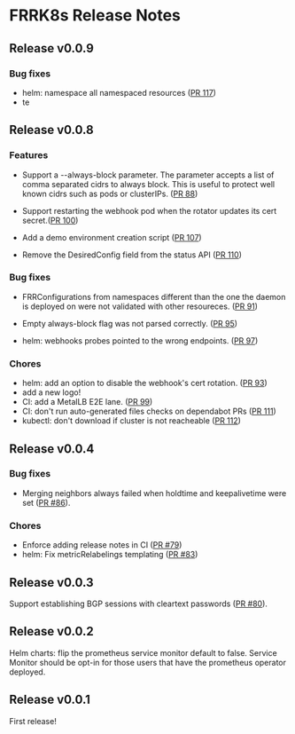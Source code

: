 # FRRK8s Release Notes

## Release v0.0.9

### Bug fixes
 - helm: namespace all namespaced resources ([PR 117](https://github.com/metallb/frr-k8s/pull/117))
- te
## Release v0.0.8

### Features

- Support a --always-block parameter. The parameter accepts a list of comma separated cidrs to always block. This is useful to protect well known cidrs such as pods or clusterIPs. ([PR 88](https://github.com/metallb/frr-k8s/pull/88))
- Support restarting the webhook pod when the rotator updates its cert secret.([PR 100](https://github.com/metallb/frr-k8s/pull/100))
- Add a demo environment creation script ([PR 107](https://github.com/metallb/frr-k8s/pull/107))

- Remove the DesiredConfig field from the status API ([PR 110](https://github.com/metallb/frr-k8s/pull/110))

### Bug fixes

- FRRConfigurations from namespaces different than the one the daemon is deployed on were not validated with other resoureces. ([PR 91](https://github.com/metallb/frr-k8s/pull/91))

- Empty always-block flag was not parsed correctly. ([PR 95](https://github.com/metallb/frr-k8s/pull/95))

- helm: webhooks probes pointed to the wrong endpoints. ([PR 97](https://github.com/metallb/frr-k8s/pull/97))

### Chores

- helm: add an option to disable the webhook's cert rotation. ([PR 93](https://github.com/metallb/frr-k8s/pull/93))
- add a new logo!
- CI: add a MetalLB E2E lane. ([PR 99](https://github.com/metallb/frr-k8s/pull/99))
- CI: don't run auto-generated files checks on dependabot PRs ([PR 111](https://github.com/metallb/frr-k8s/pull/111))
- kubectl: don't download if cluster is not reacheable ([PR 112](https://github.com/metallb/frr-k8s/pull/112))

## Release v0.0.4

### Bug fixes

- Merging neighbors always failed when holdtime and keepalivetime were set ([PR #86](https://github.com/metallb/frr-k8s/pull/86)).

### Chores

- Enforce adding release notes in CI ([PR #79](https://github.com/metallb/frr-k8s/pull/79))
- helm: Fix metricRelabelings templating ([PR #83](https://github.com/metallb/frr-k8s/pull/83))

## Release v0.0.3

Support establishing BGP sessions with cleartext passwords ([PR #80](https://github.com/metallb/frr-k8s/pull/80)).

## Release v0.0.2

Helm charts: flip the prometheus service monitor default to false. Service Monitor should be opt-in for those users that have
the prometheus operator deployed.

## Release v0.0.1

First release!
